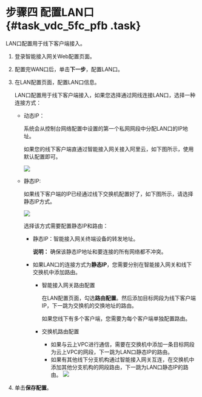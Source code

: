 # 步骤四 配置LAN口 {#task_vdc_5fc_pfb .task}

LAN口配置用于线下客户端接入。

1.  登录智能接入网关Web配置页面。 
2.  配置完WAN口后，单击**下一步**，配置LAN口。 
3.  在LAN配置页面，配置LAN口信息。 

    LAN口配置用于线下客户端接入，如果您选择通过网线连接LAN口，选择一种连接方式：

    -   动态IP：

        系统会从控制台网络配置中设置的第一个私网网段中分配LAN口的IP地址。

        如果您的线下客户端直通过智能接入网关接入阿里云，如下图所示，使用默认配置即可。

        ![](http://static-aliyun-doc.oss-cn-hangzhou.aliyuncs.com/assets/img/24591/154105491621362_zh-CN.png)

    -   静态IP:

        如果线下客户端的IP已经通过线下交换机配置好了，如下图所示，请选择静态IP方式。

        ![](http://static-aliyun-doc.oss-cn-hangzhou.aliyuncs.com/assets/img/24591/154105491621363_zh-CN.png)

        选择该方式需要配置静态IP和路由：

        -   静态IP：智能接入网关终端设备的转发地址。

            **说明：** 确保该静态IP地址和要连接的所有网络都不冲突。

        -   如果LAN口的连接方式为**静态IP**，您需要分别在智能接入网关和线下交换机中添加路由。
            -   智能接入网关路由配置

                在LAN配置页面，勾选**路由配置**。然后添加目标网段为线下客户端IP，下一跳为交换机的交换地址的路由。

                如果您线下有多个客户端，您需要为每个客户端单独配置路由。

            -   交换机路由配置
                -   如果与云上VPC进行通信，需要在交换机中添加一条目标网段为云上VPC的网段，下一跳为LAN口静态IP的路由。
                -   如果有其他线下分支机构通过智能接入网关互连，在交换机中添加其他分支机构的网段路由，下一跳为LAN口静态IP的路由。
    ![](http://static-aliyun-doc.oss-cn-hangzhou.aliyuncs.com/assets/img/24591/154105491621294_zh-CN.png)

4.  单击**保存配置**。 


